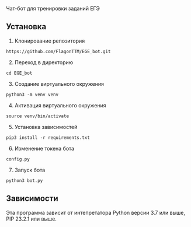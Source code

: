Чат-бот для тренировки заданий ЕГЭ <!-- описание репозитория -->

<!--Установка-->
## Установка

1. Клонирование репозитория 

```https://github.com/FlagonTTM/EGE_bot.git```

2. Переход в директорию

```cd EGE_bot```

3. Создание виртуального окружения

```python3 -m venv venv```

4. Активация виртуального окружения

```source venv/bin/activate```

5. Установка зависимостей

```pip3 install -r requirements.txt```

6. Изменение токена бота

```config.py```

7. Запуск бота

```python3 bot.py ```

<!--зависимости-->
## Зависимости
Эта программа зависит от интепретатора Python версии 3.7 или выше, PIP 23.2.1 или выше.
